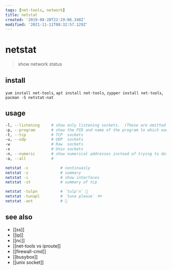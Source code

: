 ```yaml
---
tags: [net-tools, network]
title: netstat
created: '2019-08-28T22:19:06.348Z'
modified: '2021-11-11T08:32:57.129Z'
---
```


# netstat

> show network status

## install

`yum install net-tools`, `apt install net-tools`, `zypper install net-tools`, `pacman -S netstat-nat`

## usage

```sh
-l, --listening     # show only listening sockets.  (These are omitted by default.)
-p, --program       # show the PID and name of the program to which each socket belongs
-t, --tcp           # TCP  sockets
-u, --udp           # UDP  sockets
-w                  # Raw  sockets
-x                  # Unix sockets
-n, --numeric       # show numerical addresses instead of trying to determine symbolic host, port or user names
-a, --all           # 
```

```sh
netstat -c              # continuasly
netstat -s              # summary
netstat -i              # show interfaces
netstat -st             # summary of tcp

netstat -tulpn          # `tulp'n` 🌷
netstat -tunapl         # `tuna please` 🐟
netstat -ant            # 🐜
```

## see also

- [[ss]]
- [[ip]]
- [[nc]]
- [[net-tools vs iproute]]
- [[firewall-cmd]]
- [[busybox]]
- [[unix socket]]
